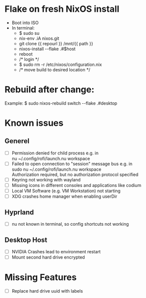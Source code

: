 # Flake on fresh NixOS install
- Boot into ISO
- In terminal:
  - $ sudo su
  - nix-env .iA nixos.git
  - git clone {{ repourl }} /mnt/{{ path }}
  - nixos-install --flake .#$host
  - reboot
  - /* login */
  - $ sudo rm -r /etc/nixos/configuration.nix
  - /* move build to desired location */


# Rebuild after change:
Example: $ sudo nixos-rebuild switch --flake .#desktop

# Known issues
## Generel
- [ ] Permission denied for child process e.g. in \
nu ~/.config/rofi/launch.nu workspace
- [ ] Failed to open connection to "session" message bus e.g. in \
sudo nu ~/.config/rofi/launch.nu workspace \
Authorization required, but no authorization protocol specified
- [ ] Keyring not working with wayland
- [ ] Missing icons in different consoles and applications like codium
- [ ] Local VM Software (e.g. VM Workstation) not starting
- [ ] XDG crashes home manager when enabling userDir

## Hyprland
- [ ] nu not known in terminal, so config shortcuts not working

## Desktop Host
- [ ] NVIDIA Crashes lead to environment restart
- [ ] Mount second hard drive encrypted

# Missing Features
- [ ] Replace hard drive uuid with labels
